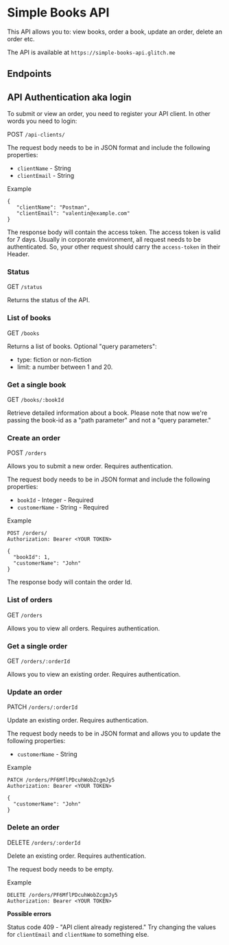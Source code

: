 # Simple Books API #

This API allows you to: view books, order a book, update an order, delete an order etc.

The API is available at `https://simple-books-api.glitch.me`

## Endpoints ##

## API Authentication aka login ##

To submit or view an order, you need to register your API client.  In other words you need to login:

POST `/api-clients/`

The request body needs to be in JSON format and include the following properties:

 - `clientName` - String
 - `clientEmail` - String

 Example

 ```
 {
    "clientName": "Postman",
    "clientEmail": "valentin@example.com"
}
 ```

The response body will contain the access token. The access token is valid for 7 days.  Usually in corporate
environment, all request needs to be authenticated.  So, your other request should carry the `access-token` in
their Header.

### Status ###

GET `/status`

Returns the status of the API.

### List of books ###

GET `/books`

Returns a list of books. Optional "query parameters":

- type: fiction or non-fiction
- limit: a number between 1 and 20.


### Get a single book ###

GET `/books/:bookId`

Retrieve detailed information about a book. Please note that now we're passing the book-id as a "path parameter"
and not a "query parameter."


### Create an order ###

POST `/orders`

Allows you to submit a new order. Requires authentication.

The request body needs to be in JSON format and include the following properties:

 - `bookId` - Integer - Required
 - `customerName` - String - Required

Example
```
POST /orders/
Authorization: Bearer <YOUR TOKEN>

{
  "bookId": 1,
  "customerName": "John"
}
```

The response body will contain the order Id.

### List of orders ###

GET `/orders`

Allows you to view all orders. Requires authentication.

### Get a single order ###

GET `/orders/:orderId`

Allows you to view an existing order. Requires authentication.

### Update an order ###

PATCH `/orders/:orderId`

Update an existing order. Requires authentication.

The request body needs to be in JSON format and allows you to update the following properties:

 - `customerName` - String

 Example
```
PATCH /orders/PF6MflPDcuhWobZcgmJy5
Authorization: Bearer <YOUR TOKEN>

{
  "customerName": "John"
}
```

### Delete an order ###

DELETE `/orders/:orderId`

Delete an existing order. Requires authentication.

The request body needs to be empty.

 Example
```
DELETE /orders/PF6MflPDcuhWobZcgmJy5
Authorization: Bearer <YOUR TOKEN>
```

**Possible errors**

Status code 409 - "API client already registered." Try changing the values for `clientEmail` and `clientName` to something else.

